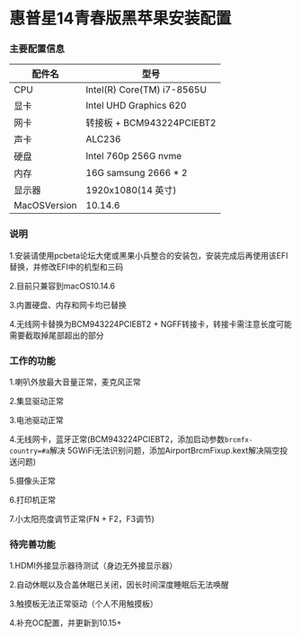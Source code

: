 # 惠普星14青春版黑苹果安装配置

### 主要配置信息

| 配件名       | 型号                       |
| ------------ | -------------------------- |
| CPU          | Intel(R) Core(TM) i7-8565U |
| 显卡         | Intel UHD Graphics 620     |
| 网卡         | 转接板 + BCM943224PCIEBT2  |
| 声卡         | ALC236                     |
| 硬盘         | Intel 760p 256G nvme       |
| 内存         | 16G samsung 2666 * 2       |
| 显示器       | 1920x1080(14 英寸)         |
| MacOSVersion | 10.14.6                    |

### 说明

1.安装请使用pcbeta论坛大佬或黑果小兵整合的安装包，安装完成后再使用该EFI替换，并修改EFI中的机型和三码

2.目前只兼容到macOS10.14.6

3.内置硬盘、内存和网卡均已替换

4.无线网卡替换为BCM943224PCIEBT2 + NGFF转接卡，转接卡需注意长度可能需要截取掉尾部超出的部分

### 工作的功能

1.喇叭外放最大音量正常，麦克风正常

2.集显驱动正常

3.电池驱动正常

4.无线网卡，蓝牙正常(BCM943224PCIEBT2，添加启动参数`brcmfx-country=#a`解决 5GWiFi无法识别问题，添加AirportBrcmFixup.kext解决隔空投送问题)

5.摄像头正常

6.打印机正常

7.小太阳亮度调节正常(FN + F2，F3调节)


### 待完善功能

1.HDMI外接显示器待测试（身边无外接显示器）

2.自动休眠以及合盖休眠已关闭，因长时间深度睡眠后无法唤醒

3.触摸板无法正常驱动（个人不用触摸板）

4.补充OC配置，并更新到10.15+
